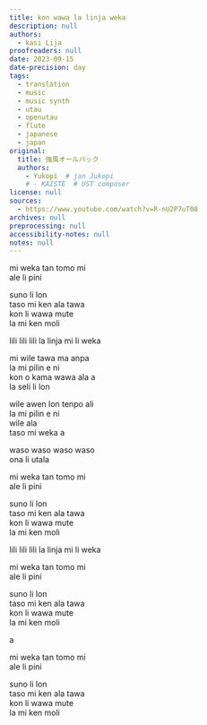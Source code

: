 ```yaml
---
title: kon wawa la linja weka
description: null
authors:
  - kasi Lija
proofreaders: null
date: 2023-09-15
date-precision: day
tags:
  - translation
  - music
  - music synth
  - utau
  - openutau
  - flute
  - japanese
  - japan
original:
  title: 強風オールバック
  authors:
    - Yukopi  # jan Jukopi
    # - KAISTE  # UST composer
license: null
sources:
  - https://www.youtube.com/watch?v=R-nU2P7uT08
archives: null
preprocessing: null
accessibility-notes: null
notes: null
---
```


mi weka tan tomo mi  \
ale li pini

suno li lon  \
taso mi ken ala tawa  \
kon li wawa mute  \
la mi ken moli

lili lili lili la linja mi li weka

mi wile tawa ma anpa  \
la mi pilin e ni  \
kon o kama wawa ala a  \
la seli li lon

wile awen lon tenpo ali  \
la mi pilin e ni  \
wile ala  \
taso mi weka a

waso waso waso waso  \
ona li utala

mi weka tan tomo mi  \
ale li pini

suno li lon  \
taso mi ken ala tawa  \
kon li wawa mute  \
la mi ken moli

lili lili lili la linja mi li weka

mi weka tan tomo mi  \
ale li pini

suno li lon  \
taso mi ken ala tawa  \
kon li wawa mute  \
la mi ken moli

a

mi weka tan tomo mi  \
ale li pini

suno li lon  \
taso mi ken ala tawa  \
kon li wawa mute  \
la mi ken moli
